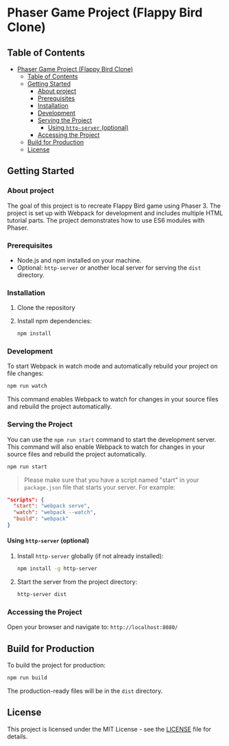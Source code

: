 # Phaser Game Project (Flappy Bird Clone)

## Table of Contents
- [Phaser Game Project (Flappy Bird Clone)](#phaser-game-project-flappy-bird-clone)
  - [Table of Contents](#table-of-contents)
  - [Getting Started](#getting-started)
    - [About project](#about-project)
    - [Prerequisites](#prerequisites)
    - [Installation](#installation)
    - [Development](#development)
    - [Serving the Project](#serving-the-project)
      - [Using `http-server` (optional)](#using-http-server-optional)
    - [Accessing the Project](#accessing-the-project)
  - [Build for Production](#build-for-production)
  - [License](#license)

## Getting Started

### About project

The goal of this project is to recreate Flappy Bird game using Phaser 3. The project is set up with Webpack for development and includes multiple HTML tutorial parts. The project demonstrates how to use ES6 modules with Phaser.

### Prerequisites

- Node.js and npm installed on your machine.
- Optional: `http-server` or another local server for serving the `dist` directory.

### Installation

1. Clone the repository

2. Install npm dependencies:
   ```bash
   npm install
   ```

### Development

To start Webpack in watch mode and automatically rebuild your project on file changes:

```bash
npm run watch
```

This command enables Webpack to watch for changes in your source files and rebuild the project automatically.

### Serving the Project 

You can use the `npm run start` command to start the development server. This command will also enable Webpack to watch for changes in your source files and rebuild the project automatically.

```bash
npm run start
```

> Please make sure that you have a script named "start" in your `package.json` file that starts your server. For example: 
```json
"scripts": {
  "start": "webpack serve",
  "watch": "webpack --watch",
  "build": "webpack"
}
```

#### Using `http-server` (optional)

1. Install `http-server` globally (if not already installed):
   ```bash
   npm install -g http-server
   ```

2. Start the server from the project directory:
   ```bash
   http-server dist
   ```

### Accessing the Project

Open your browser and navigate to: `http://localhost:8080/`

## Build for Production

To build the project for production:

```bash
npm run build
```

The production-ready files will be in the `dist` directory.

## License

This project is licensed under the MIT License - see the [LICENSE](LICENSE) file for details.